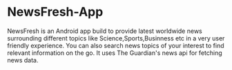 # NewsFresh-App
NewsFresh is an Android app build to provide latest worldwide news surrounding different topics like Science,Sports,Businness etc in a very user friendly experience.
You can also search news topics of your interest to find relevant information on the go.
It uses The Guardian's news api for fetching news data.
